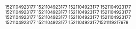 1521104923177
1521104923177
1521104923177
1521104923177
1521104923177
1521104923177
1521104923177
1521104923177
1521104923177
1521104923177
1521104923177
1521104923177
1521104923177
1521104923177
15211049231771521119217978